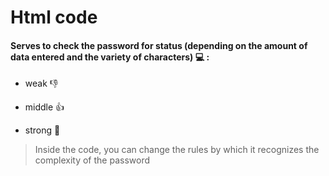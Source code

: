 # Html code

#### Serves to check the password for status (depending on the amount of data entered and the variety of characters) :computer: : 

- weak :-1:

- middle :+1:

- strong :muscle:

>Inside the code, you can change the rules by which it recognizes the complexity of the password
